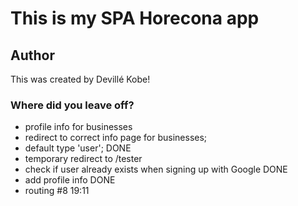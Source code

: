 # This is my SPA Horecona app

## Author
This was created by Devillé Kobe!

### Where did you leave off?
- profile info for businesses
- redirect to correct info page for businesses;
- default type 'user'; DONE
- temporary redirect to /tester
- check if user already exists when signing up with Google DONE
- add profile info DONE
- routing #8 19:11